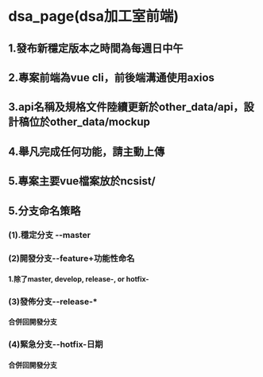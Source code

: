# dsa_page(dsa加工室前端)
## 1.發布新穩定版本之時間為每週日中午
## 2.專案前端為vue cli，前後端溝通使用axios
## 3.api名稱及規格文件陸續更新於other_data/api，設計稿位於other_data/mockup
## 4.舉凡完成任何功能，請主動上傳
## 5.專案主要vue檔案放於ncsist/
## 5.分支命名策略
### (1).穩定分支 --master
### (2)開發分支--feature+功能性命名 
#### 1.除了master, develop, release-, or hotfix-
### (3)發佈分支--release-* 
#### 合併回開發分支 
### (4)緊急分支--hotfix-日期
#### 合併回開發分支 



